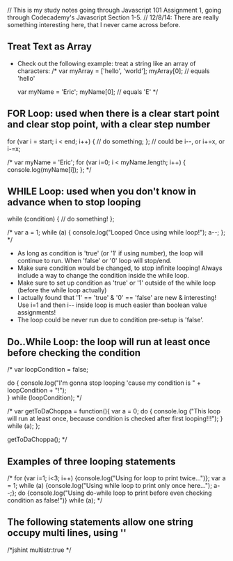 // This is my study notes going through Javascript 101 Assignment 1, going through Codecademy's Javascript Section 1-5.
// 12/8/14: There are really something interesting here, that I never came across before.

Treat Text as Array
-------------------------------

- Check out the following example: treat a string like an array of characters:
    /*
    var myArray = ['hello', 'world'];
    myArray[0];    // equals 'hello'

    var myName = 'Eric';
    myName[0];      // equals 'E'
     */
    


FOR Loop: used when there is a clear start point and clear stop point, with a clear step number
--------------

for (var i = start; i < end; i++) {
    // do something;
};      // could be i--, or i+=x, or i-=x;

/*
var myName = 'Eric';
for (var i=0; i < myName.length; i++) {
    console.log(myName[i]);
 };
 */

WHILE Loop: used when you don't know in advance when to stop looping
----------

while (condition) {
    // do something!
};     

/*
var a = 1;
while (a) {
    console.log("Looped Once using while loop!");
    a--;
};
*/

- As long as condition is 'true' (or '1' if using number), the loop will continue to run. When 'false' or '0' loop will stop/end.
- Make sure condition would be changed, to stop infinite looping! Always include a way to change the condition inside the while loop.
- Make sure to set up condition as 'true' or '1' outside of the while loop (before the while loop actually)
- I actually found that '1' == 'true' & '0' == 'false' are new & interesting! Use i=1 and then i-- inside loop is much easier than boolean value assignments!
- The loop could be never run due to condition pre-setup is 'false'.

Do..While Loop: the loop will run at least once before checking the condition
---------------------

/*
var loopCondition = false;

do {
    console.log("I'm gonna stop looping 'cause my condition is " + loopCondition + "!");    
} while (loopCondition);
 */

/*
var getToDaChoppa = function(){
  var a = 0;
  do {
      console.log ("This loop will run at least once, because condition is checked after first looping!!!");
  } while (a);
};

getToDaChoppa();
 */

Examples of three looping statements
--------
/*
for (var i=1; i<3; i++) {console.log("Using for loop to print twice...")};
var a = 1; while (a) {console.log("Using while loop to print only once here..."); a--;};
do {console.log("Using do-while loop to print before even checking condition as false!")} while (a);
 */

The following statements allow one string occupy multi lines, using '\'
------------------------------------------------------------------------------------------------

/*jshint multistr:true */


